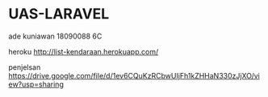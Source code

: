 # UAS-LARAVEL
ade kuniawan 18090088 6C

heroku
http://list-kendaraan.herokuapp.com/


penjelsan 
https://drive.google.com/file/d/1ev6CQuKzRCbwUIjFh1kZHHaN330zJjXO/view?usp=sharing
